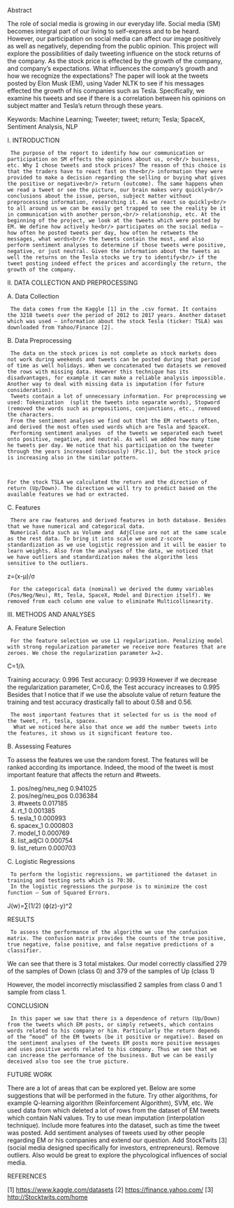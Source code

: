 Abstract

The role of social media is growing in our everyday life. Social media (SM) becomes integral part of our living to self-express and to be heard. However, our participation on social media can affect our image positively as well as negatively, depending from the public opinion. This project will explore the possibilities of daily tweeting influence on the stock returns of the company. As the stock price is effected by the growth of the company, and company’s expectations. What influences the company’s growth and how we recognize the expectations? The paper will look at the tweets posted by Elon Musk (EM), using Vader NLTK  to see if his messages effected the growth of his companies such as Tesla. Specifically, we examine his tweets and see if there is a correlation between his opinions on subject matter and  Tesla’s return through these years.

Keywords: Machine Learning; Tweeter; tweet; return; Tesla; SpaceX, Sentiment Analysis, NLP


I.  INTRODUCTION

     The purpose of the report to identify how our communication or participation on SM effects the opinions about us, or<br/> business, etc. Why I chose tweets and stock prices? The reason of this choice is that the traders have to react fast on the<br/> information they were provided to make a decision regarding the selling or buying what gives the positive or negative<br/> return (outcome). The same happens when we read a tweet or see the picture, our brain makes very quickly<br/> conclusions about the issue, person, subject matter without preprocessing information, researching it. As we react so quickly<br/> to all around us we can be easily get trapped to see the reality be it in communication with another person,<br/> relationship, etc. At the beginning of the project, we look at the tweets which were posted by EM. We define how actively he<br/> participates on the social media – how often he posted tweets per day, how often he retweets the messages, what words<br/> the tweets contain the most, and also perform sentiment analyses to determine if those tweets were positive, negative, or just neutral. Given the information about the tweets as well the returns on the Tesla stocks we try to identify<br/> if the tweet posting indeed effect the prices and accordingly the return, the growth of the company. 


II.  DATA COLLECTION AND PREPROCESSING

A. Data Collection

     The data comes from the Kaggle [1] in the .csv format. It contains the 3218 tweets over the period of 2012 to 2017 years. Another dataset which was used – information about the stock Tesla (ticker: TSLA) was downloaded from Yahoo/Finance [2]. 

B. Data Preprocessing

     The data on the stock prices is not complete as stock markets does not work during weekends and tweets can be posted during that period of time as well holidays. When we concatenated two datasets we removed the rows with missing data. However this technique has its disadvantages, for example it can make a reliable analysis impossible. Another way to deal with missing data is imputation (for future consideration).
     Tweets contain a lot of unnecessary information. For preprocessing we used: Tokenization  (split the tweets into separate words), Stopword (removed the words such as prepositions, conjunctions, etc., removed the characters. 
     From the sentiment analyses we find out that the EM retweets often, and derived the most often used words which are Tesla and SpaceX. 
     Performing sentiment analyses  of the tweets we separated each tweet onto positive, negative, and neutral. As well we added how many time he tweets per day. We notice that his participation on the tweeter through the years increased (obviously) (Pic.1), but the stock price is increasing also in the similar pattern. 

 

    For the stock TSLA we calculated the return and the direction of  return (Up/Down). The direction we will try to predict based on the available features we had or extracted.
     	

 


C.  Features

     There are raw features and derived features in both database. Besides that we have numerical and categorical data.
     Numerical data such as Volume and  AdjClose are not at the same scale as the rest data. To bring it into scale we used z-score standardization as we use logistic regression and it will be easier to learn weights. Also from the analyses of the data, we noticed that   we have outliers and standardization makes the algorithm less sensitive to the outliers.

z=(x-μ)/σ

     For the categorical data (nominal) we derived the dummy variables (Pos/Neg/Neu), Rt, Tesla, SpaceX, Model and Direction itself). We removed from each column one value to eliminate Multicollinearity. 


III. METHODS AND ANALYSES

A.   Feature Selection

     For the feature selection we use L1 regularization. Penalizing model with strong regularization parameter we receive more features that are zeroes. We chose the regularization parameter λ=2. 

C=1/λ

Training accuracy: 0.996
Test accuracy: 0.9939
     However if we decrease the regularization parameter, C=0.6, the Test accuracy increases to 0.995
     Besides that I notice that if we use the absolute value of return feature the training and test accuracy drastically fall to about 0.58 and 0.56.

 

     The most important features that it selected for us is the mood of the tweet, rt, tesla, spacex.
      What we noticed here also that once we add the number tweets into the features, it shows us it significant feature too.

B.  Assessing Features

To assess the features we use the random forest.
The features will be ranked according its importance.  Indeed, the mood of the tweet is most important feature that affects the return and  #tweets. 

 
 1) pos/neg/neu_neg                                 0.941025
 2) pos/neg/neu_pos                                  0.036384
 3) #tweets                                                0.017185
 4) rt_1                                                      0.001385
 5) tesla_1                                                  0.000993
 6) spacex_1                                              0.000803
 7) model_1                                              0.000769
 8) list_adjCl                                             0.000754
 9) list_return                                              0.000703


C.  Logistic Regressions

     To perform the logistic regressions, we partitioned the dataset in training and testing sets which is 70:30.
     In the logistic regressions the purpose is to minimize the cost function – Sum of Squared Errors.
 J(w)=∑(1/2) (ϕ(z)-y)^2


RESULTS

     To assess the performance of the algorithm we use the confusion matrix. The confusion matrix provides the counts of the true positive, true negative, false positive, and false negative predictions of a classifier. 
We can see that there is 3 total mistakes. Our model correctly classified 279 of the samples of Down (class 0) and 379 of the samples of Up (class 1)
 
However, the model incorrectly misclassified 2 samples from class 0 and 1 sample from class 1.

CONCLUSION

     In this paper we saw that there is a dependence of return (Up/Down) from the tweets which EM posts, or simply retweets, which contains words related to his company or him. Particularly the return depends of the “mood” of the EM tweets (be it positive or negative). Based on the sentiment analyses of the tweets EM posts more positive messages and uses positive words related to his company. Thus we see that we can increase the performance of the business. But we can be easily deceived also too see the true picture. 


FUTURE WORK

There are a lot of areas that can be explored yet. Below are some suggestions that will be performed in the future.
	Try other algorithms, for example Q-learning algorithm (Reinforcement Algorithm), SVM, etc. 
	We used data from which deleted a lot of rows from the dataset of EM tweets which contain NaN values. Try to use mean imputation (interpolation technique). 
	Include more features into the dataset, such as time the tweet was posted.
	Add sentiment analyses of tweets used by other people regarding EM or his companies and extend our question.
	Add StockTwits [3] (social media designed specifically for investors, entrepreneurs).
	Remove outliers. 
	Also would be great to explore the phycological influences of social media.


REFERENCES

[1]   https://www.kaggle.com/datasets
[2]   https://finance.yahoo.com/ 
[3]   http://Stocktwits.com/home
